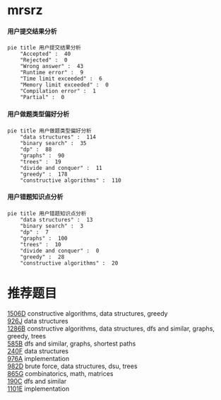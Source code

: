 # mrsrz

<!-- tabs:start -->



#### **用户提交结果分析**

```mermaid
pie title 用户提交结果分析
    "Accepted" :  40
    "Rejected" :  0
    "Wrong answer" :  43
    "Runtime error" :  9
    "Time limit exceeded" :  6
    "Memory limit exceeded" :  0
    "Compilation error" :  1
    "Partial" :  0
```

#### **用户做题类型偏好分析**

```mermaid
pie title 用户做题类型偏好分析
    "data structures" :  114
    "binary search" :  35
    "dp" :  88
    "graphs" :  90
    "trees" :  19
    "divide and conquer" :  11
    "greedy" :  178
    "constructive algorithms" :  110
```
#### **用户错题知识点分析**

```mermaid
pie title 用户错题知识点分析
    "data structures" :  13
    "binary search" :  3
    "dp" :  7
    "graphs" :  100
    "trees" :  10
    "divide and conquer" :  0
    "greedy" :  28
    "constructive algorithms" :  20
```



<!-- tabs:end -->
# 推荐题目
[1506D](https://codeforces.com/contest/1506/problem/D)		constructive algorithms,
                        data structures,
                        greedy		  
[926J](https://codeforces.com/contest/926/problem/J)		data structures		  
[1286B](https://codeforces.com/contest/1286/problem/B)		constructive algorithms,
                        data structures,
                        dfs and similar,
                        graphs,
                        greedy,
                        trees		  
[585B](https://codeforces.com/contest/585/problem/B)		dfs and similar,
                        graphs,
                        shortest paths		  
[240F](https://codeforces.com/contest/240/problem/F)		data structures		  
[976A](https://codeforces.com/contest/976/problem/A)		implementation		  
[982D](https://codeforces.com/contest/982/problem/D)		brute force,
                        data structures,
                        dsu,
                        trees		  
[865G](https://codeforces.com/contest/865/problem/G)		combinatorics,
                        math,
                        matrices		  
[190C](https://codeforces.com/contest/190/problem/C)		dfs and similar		  
[1101E](https://codeforces.com/contest/1101/problem/E)		implementation		  
